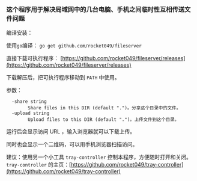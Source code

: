 ### 这个程序用于解决局域网中的几台电脑、手机之间临时性互相传送文件问题
编译安装：

使用`go`编译：
`go get github.com/rocket049/fileserver`

直接下载可执行程序：
[[https://github.com/rocket049/fileserver/releases](https://github.com/rocket049/fileserver/releases)
]([https://github.com/rocket049/fileserver/releases](https://github.com/rocket049/fileserver/releases)
)

下载解压后，把可执行程序移动到 `PATH` 中使用。

参数：

```
  -share string
    	Share files in this DIR (default ".")。分享这个目录中的文件。
  -upload string
    	Upload files to this DIR (default ".")。上传文件到这个目录。
```

运行后会显示访问 URL ，输入浏览器就可以下载上传。

同时也会显示一个二维码，可以用手机浏览器扫描访问。

建议：使用另一个小工具 `tray-controller` 控制本程序，方便随时打开和关闭。
 `tray-controller` 的主页：[https://github.com/rocket049/tray-controller](https://github.com/rocket049/tray-controller)

